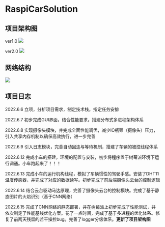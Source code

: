 <!--
 * @Author       : Gehrychiang
 * @LastEditTime : 2022-06-15 21:43:34
 * @Website      : www.yilantingfeng.site
 * @E-mail       : gehrychiang@aliyun.com
-->
# RaspiCarSolution

## 项目架构图
ver1.0
![](https://pic-static.yilantingfeng.site/imgs/2022/06/09/11-33-12-f80de753777ad3b780ef5752f8f851ff-20220609113311-89ce1e.png)

ver2.0
![](https://pic-static.yilantingfeng.site/imgs/2022/06/15/21-43-32-5574a35cdbc5692c7af745aa474673b5-20220615214331-182873.png)

## 网络结构
![](https://pic-static.yilantingfeng.site/imgs/2022/06/15/21-38-06-cedf9c7cf241365e8505be040d1b708d-fire_lite.tflite-7f0f57.png)


## 项目日志
2022.6.6 立项，分析项目需求，制定技术栈，指定任务安排

2022.6.7 初步完成GUI界面，结合性能要求，搭建分布式多进程架构体系

2022.6.8 实现摄像头模块，并完成全面性能调优，减少IO瓶颈（摄像头）压力，引入共享内存机制以确保高效执行，进一步完善

2022.6.9 引入日志模块，完善自动回连与等待机制，搭建了车辆的被控线程体系

2022.6.12 完成小车的搭建，环境的配置与安装，初步将程序置于树莓派环境下运行调通。小车跑起来了！！！

2022.6.13 完成小车的运行机构线程，模拟了车辆惯性的驾驶手感。安装了DHT11温度传感器，并完成了对应的数据读写。初步完成了前后端摄像头云台的控制逻辑

2022.6.14 结合云台驱动马达原理，完善了摄像头云台的控制模块。完成了基于静态图片的火焰识别（基于CNN网络）

2022.6.15 完成了CNN网络的静态部署，并在树莓派上初步完成了性能测试，并依次制定了性能基线优化方案。花了一点时间，完成了基于多进程的优化体系。修复了前两天残留的若干操控bug。完善了logger分级体系。**更新了项目架构图**